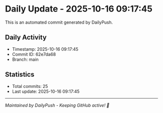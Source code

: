 # Daily Update - 2025-10-16 09:17:45

This is an automated commit generated by DailyPush.

## Daily Activity
- Timestamp: 2025-10-16 09:17:45
- Commit ID: 62e7da68
- Branch: main

## Statistics
- Total commits: 25
- Last update: 2025-10-16 09:17:45

---
*Maintained by DailyPush - Keeping GitHub active! 🚀*
